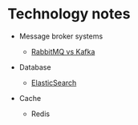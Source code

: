 # Technology notes

- Message broker systems
  - [RabbitMQ vs Kafka](https://dodangquan.blogspot.com/2018/10/rabbitmq-va-kafka-phan-1-hai-he-thong-truyen-tin-khac-nhau.html)

- Database
  - [ElasticSearch](https://topdev.vn/blog/elasticsearch-la-gi/?utm_source=facebook&utm_medium=post&utm_campaign=anhltv&utm_content=b_json&utm_term=marketing&fbclid=IwAR3vrfI-pJZukOBKb65ilumBaXCDIa5NeK-iYo6FB-KfsbiRDLna08_skJc)
- Cache
  - Redis
